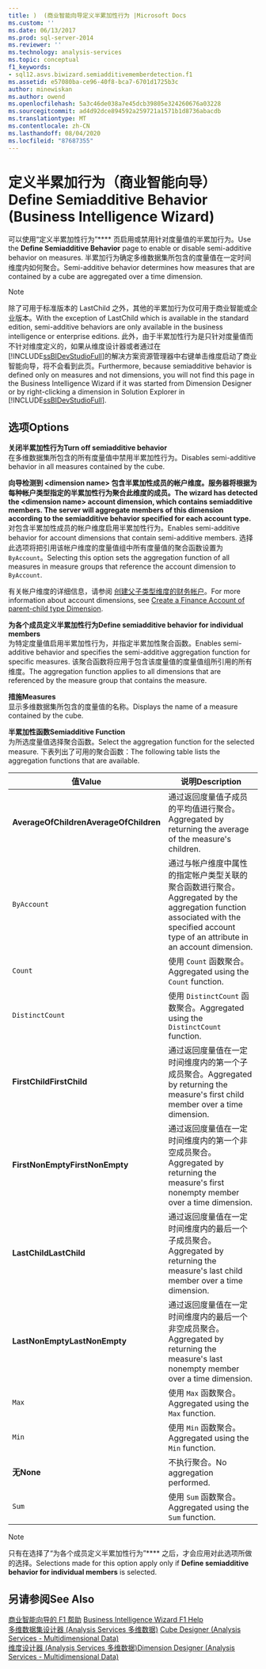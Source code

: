 ```yaml
---
title: )  (商业智能向导定义半累加性行为 |Microsoft Docs
ms.custom: ''
ms.date: 06/13/2017
ms.prod: sql-server-2014
ms.reviewer: ''
ms.technology: analysis-services
ms.topic: conceptual
f1_keywords:
- sql12.asvs.biwizard.semiadditivememberdetection.f1
ms.assetid: e57080ba-ce96-40f8-bca7-6701d1725b3c
author: minewiskan
ms.author: owend
ms.openlocfilehash: 5a3c46de038a7e45dcb39805e324260676a03228
ms.sourcegitcommit: ad4d92dce894592a259721a1571b1d8736abacdb
ms.translationtype: MT
ms.contentlocale: zh-CN
ms.lasthandoff: 08/04/2020
ms.locfileid: "87687355"
---
```

# <a name="define-semiadditive-behavior-business-intelligence-wizard"></a><span data-ttu-id="ae759-102">定义半累加行为（商业智能向导）</span><span class="sxs-lookup"><span data-stu-id="ae759-102">Define Semiadditive Behavior (Business Intelligence Wizard)</span></span>
  <span data-ttu-id="ae759-103">可以使用“定义半累加性行为”\*\*\*\* 页启用或禁用针对度量值的半累加行为。</span><span class="sxs-lookup"><span data-stu-id="ae759-103">Use the **Define Semiadditive Behavior** page to enable or disable semi-additive behavior on measures.</span></span> <span data-ttu-id="ae759-104">半累加行为确定多维数据集所包含的度量值在一定时间维度内如何聚合。</span><span class="sxs-lookup"><span data-stu-id="ae759-104">Semi-additive behavior determines how measures that are contained by a cube are aggregated over a time dimension.</span></span>  
  
> [!NOTE]  
>  <span data-ttu-id="ae759-105">除了可用于标准版本的 LastChild 之外，其他的半累加行为仅可用于商业智能或企业版本。</span><span class="sxs-lookup"><span data-stu-id="ae759-105">With the exception of LastChild which is available in the standard edition, semi-additive behaviors are only available in the business intelligence or enterprise editions.</span></span> <span data-ttu-id="ae759-106">此外，由于半累加性行为是只针对度量值而不针对维度定义的，如果从维度设计器或者通过在 [!INCLUDE[ssBIDevStudioFull](../includes/ssbidevstudiofull-md.md)]的解决方案资源管理器中右键单击维度启动了商业智能向导，将不会看到此页。</span><span class="sxs-lookup"><span data-stu-id="ae759-106">Furthermore, because semiadditive behavior is defined only on measures and not dimensions, you will not find this page in the Business Intelligence Wizard if it was started from Dimension Designer or by right-clicking a dimension in Solution Explorer in [!INCLUDE[ssBIDevStudioFull](../includes/ssbidevstudiofull-md.md)].</span></span>  
  
## <a name="options"></a><span data-ttu-id="ae759-107">选项</span><span class="sxs-lookup"><span data-stu-id="ae759-107">Options</span></span>  
 <span data-ttu-id="ae759-108">**关闭半累加性行为**</span><span class="sxs-lookup"><span data-stu-id="ae759-108">**Turn off semiadditive behavior**</span></span>  
 <span data-ttu-id="ae759-109">在多维数据集所包含的所有度量值中禁用半累加性行为。</span><span class="sxs-lookup"><span data-stu-id="ae759-109">Disables semi-additive behavior in all measures contained by the cube.</span></span>  
  
 <span data-ttu-id="ae759-110">**向导检测到 \<dimension name> 包含半累加性成员的帐户维度。服务器将根据为每种帐户类型指定的半累加性行为聚合此维度的成员。**</span><span class="sxs-lookup"><span data-stu-id="ae759-110">**The wizard has detected the \<dimension name> account dimension, which contains semiadditive members. The server will aggregate members of this dimension according to the semiadditive behavior specified for each account type.**</span></span>  
 <span data-ttu-id="ae759-111">对包含半累加性成员的帐户维度启用半累加性行为。</span><span class="sxs-lookup"><span data-stu-id="ae759-111">Enables semi-additive behavior for account dimensions that contain semi-additive members.</span></span> <span data-ttu-id="ae759-112">选择此选项将把引用该帐户维度的度量值组中所有度量值的聚合函数设置为 `ByAccount`。</span><span class="sxs-lookup"><span data-stu-id="ae759-112">Selecting this option sets the aggregation function of all measures in measure groups that reference the account dimension to `ByAccount`.</span></span>  
  
 <span data-ttu-id="ae759-113">有关帐户维度的详细信息，请参阅 [创建父子类型维度的财务帐户](multidimensional-models/database-dimensions-finance-account-of-parent-child-type.md)。</span><span class="sxs-lookup"><span data-stu-id="ae759-113">For more information about account dimensions, see [Create a Finance Account of parent-child type Dimension](multidimensional-models/database-dimensions-finance-account-of-parent-child-type.md).</span></span>  
  
 <span data-ttu-id="ae759-114">**为各个成员定义半累加性行为**</span><span class="sxs-lookup"><span data-stu-id="ae759-114">**Define semiadditive behavior for individual members**</span></span>  
 <span data-ttu-id="ae759-115">为特定度量值启用半累加性行为，并指定半累加性聚合函数。</span><span class="sxs-lookup"><span data-stu-id="ae759-115">Enables semi-additive behavior and specifies the semi-additive aggregation function for specific measures.</span></span> <span data-ttu-id="ae759-116">该聚合函数将应用于包含该度量值的度量值组所引用的所有维度。</span><span class="sxs-lookup"><span data-stu-id="ae759-116">The aggregation function applies to all dimensions that are referenced by the measure group that contains the measure.</span></span>  
  
 <span data-ttu-id="ae759-117">**措施**</span><span class="sxs-lookup"><span data-stu-id="ae759-117">**Measures**</span></span>  
 <span data-ttu-id="ae759-118">显示多维数据集所包含的度量值的名称。</span><span class="sxs-lookup"><span data-stu-id="ae759-118">Displays the name of a measure contained by the cube.</span></span>  
  
 <span data-ttu-id="ae759-119">**半累加性函数**</span><span class="sxs-lookup"><span data-stu-id="ae759-119">**Semiadditive Function**</span></span>  
 <span data-ttu-id="ae759-120">为所选度量值选择聚合函数。</span><span class="sxs-lookup"><span data-stu-id="ae759-120">Select the aggregation function for the selected measure.</span></span> <span data-ttu-id="ae759-121">下表列出了可用的聚合函数：</span><span class="sxs-lookup"><span data-stu-id="ae759-121">The following table lists the aggregation functions that are available.</span></span>  
  
|<span data-ttu-id="ae759-122">值</span><span class="sxs-lookup"><span data-stu-id="ae759-122">Value</span></span>|<span data-ttu-id="ae759-123">说明</span><span class="sxs-lookup"><span data-stu-id="ae759-123">Description</span></span>|  
|-----------|-----------------|  
|<span data-ttu-id="ae759-124">**AverageOfChildren**</span><span class="sxs-lookup"><span data-stu-id="ae759-124">**AverageOfChildren**</span></span>|<span data-ttu-id="ae759-125">通过返回度量值子成员的平均值进行聚合。</span><span class="sxs-lookup"><span data-stu-id="ae759-125">Aggregated by returning the average of the measure's children.</span></span>|  
|`ByAccount`|<span data-ttu-id="ae759-126">通过与帐户维度中属性的指定帐户类型关联的聚合函数进行聚合。</span><span class="sxs-lookup"><span data-stu-id="ae759-126">Aggregated by the aggregation function associated with the specified account type of an attribute in an account dimension.</span></span>|  
|`Count`|<span data-ttu-id="ae759-127">使用 `Count` 函数聚合。</span><span class="sxs-lookup"><span data-stu-id="ae759-127">Aggregated using the `Count` function.</span></span>|  
|`DistinctCount`|<span data-ttu-id="ae759-128">使用 `DistinctCount` 函数聚合。</span><span class="sxs-lookup"><span data-stu-id="ae759-128">Aggregated using the `DistinctCount` function.</span></span>|  
|<span data-ttu-id="ae759-129">**FirstChild**</span><span class="sxs-lookup"><span data-stu-id="ae759-129">**FirstChild**</span></span>|<span data-ttu-id="ae759-130">通过返回度量值在一定时间维度内的第一个子成员聚合。</span><span class="sxs-lookup"><span data-stu-id="ae759-130">Aggregated by returning the measure's first child member over a time dimension.</span></span>|  
|<span data-ttu-id="ae759-131">**FirstNonEmpty**</span><span class="sxs-lookup"><span data-stu-id="ae759-131">**FirstNonEmpty**</span></span>|<span data-ttu-id="ae759-132">通过返回度量值在一定时间维度内的第一个非空成员聚合。</span><span class="sxs-lookup"><span data-stu-id="ae759-132">Aggregated by returning the measure's first nonempty member over a time dimension.</span></span>|  
|<span data-ttu-id="ae759-133">**LastChild**</span><span class="sxs-lookup"><span data-stu-id="ae759-133">**LastChild**</span></span>|<span data-ttu-id="ae759-134">通过返回度量值在一定时间维度内的最后一个子成员聚合。</span><span class="sxs-lookup"><span data-stu-id="ae759-134">Aggregated by returning the measure's last child member over a time dimension.</span></span>|  
|<span data-ttu-id="ae759-135">**LastNonEmpty**</span><span class="sxs-lookup"><span data-stu-id="ae759-135">**LastNonEmpty**</span></span>|<span data-ttu-id="ae759-136">通过返回度量值在一定时间维度内的最后一个非空成员聚合。</span><span class="sxs-lookup"><span data-stu-id="ae759-136">Aggregated by returning the measure's last nonempty member over a time dimension.</span></span>|  
|`Max`|<span data-ttu-id="ae759-137">使用 `Max` 函数聚合。</span><span class="sxs-lookup"><span data-stu-id="ae759-137">Aggregated using the `Max` function.</span></span>|  
|`Min`|<span data-ttu-id="ae759-138">使用 `Min` 函数聚合。</span><span class="sxs-lookup"><span data-stu-id="ae759-138">Aggregated using the `Min` function.</span></span>|  
|<span data-ttu-id="ae759-139">**无**</span><span class="sxs-lookup"><span data-stu-id="ae759-139">**None**</span></span>|<span data-ttu-id="ae759-140">不执行聚合。</span><span class="sxs-lookup"><span data-stu-id="ae759-140">No aggregation performed.</span></span>|  
|`Sum`|<span data-ttu-id="ae759-141">使用 `Sum` 函数聚合。</span><span class="sxs-lookup"><span data-stu-id="ae759-141">Aggregated using the `Sum` function.</span></span>|  
  
> [!NOTE]  
>  <span data-ttu-id="ae759-142">只有在选择了“为各个成员定义半累加性行为”\*\*\*\* 之后，才会应用对此选项所做的选择。</span><span class="sxs-lookup"><span data-stu-id="ae759-142">Selections made for this option apply only if **Define semiadditive behavior for individual members** is selected.</span></span>  
  
## <a name="see-also"></a><span data-ttu-id="ae759-143">另请参阅</span><span class="sxs-lookup"><span data-stu-id="ae759-143">See Also</span></span>  
 <span data-ttu-id="ae759-144">[商业智能向导的 F1 帮助](business-intelligence-wizard-f1-help.md) </span><span class="sxs-lookup"><span data-stu-id="ae759-144">[Business Intelligence Wizard F1 Help](business-intelligence-wizard-f1-help.md) </span></span>  
 <span data-ttu-id="ae759-145">[多维数据集设计器 &#40;Analysis Services 多维数据&#41;](cube-designer-analysis-services-multidimensional-data.md) </span><span class="sxs-lookup"><span data-stu-id="ae759-145">[Cube Designer &#40;Analysis Services - Multidimensional Data&#41;](cube-designer-analysis-services-multidimensional-data.md) </span></span>  
 [<span data-ttu-id="ae759-146">维度设计器 &#40;Analysis Services 多维数据&#41;</span><span class="sxs-lookup"><span data-stu-id="ae759-146">Dimension Designer &#40;Analysis Services - Multidimensional Data&#41;</span></span>](dimension-designer-analysis-services-multidimensional-data.md)  
  
  
